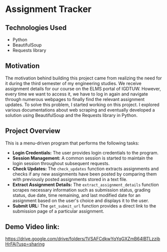 # Assignment Tracker

## Technologies Used
- Python
- BeautifulSoup
- Requests library

## Motivation
The motivation behind building this project came from realizing the need for it during the third semester of my engineering studies. We receive assignment details for our course on the ELMS portal of IGDTUW. However, every time we want to access it, we have to log in again and navigate through numerous webpages to finally find the relevant assignment updates. To solve this problem, I started working on this project. I explored various documentations about web scraping and eventually developed a solution using BeautifulSoup and the Requests library in Python.

## Project Overview
This is a menu-driven program that performs the following tasks:

- **Login Credentials:** The user provides login credentials to the program.
- **Session Management:** A common session is started to maintain the login session throughout subsequent requests.
- **Check Updates:** The `check_updates` function extracts assignments and checks if any new assignments have been posted by comparing them with previously posted assignments stored in a text file.
- **Extract Assignment Details:** The `extract_assignment_details` function scrapes necessary information such as submission status, grading status, due date, time remaining, and last modified date for an assignment based on the user's choice and displays it to the user.
- **Submit URL:** The `get_submit_url` function provides a direct link to the submission page of a particular assignment.

## Demo Video link:
https://drive.google.com/drive/folders/1VSAFCdkwYqYqGXZmB64IBTLzzibHrFAj?usp=sharing
